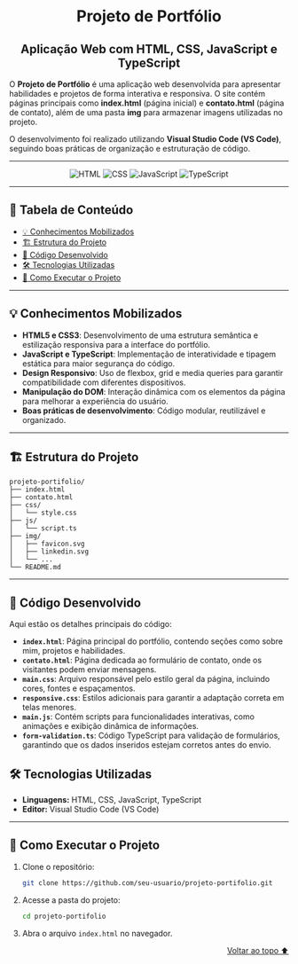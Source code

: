 <div align='center', id='topo'/>

# Projeto de Portfólio
## Aplicação Web com HTML, CSS, JavaScript e TypeScript

</div>

O **Projeto de Portfólio** é uma aplicação web desenvolvida para apresentar habilidades e projetos de forma interativa e responsiva. O site contém páginas principais como **index.html** (página inicial) e **contato.html** (página de contato), além de uma pasta **img** para armazenar imagens utilizadas no projeto.

O desenvolvimento foi realizado utilizando **Visual Studio Code (VS Code)**, seguindo boas práticas de organização e estruturação de código.

******

<div align='center'/>

  ![HTML](https://a11ybadges.com/badge?logo=html5)
  ![CSS](https://a11ybadges.com/badge?logo=css3)
  ![JavaScript](https://a11ybadges.com/badge?logo=javascript)
  ![TypeScript](https://a11ybadges.com/badge?logo=typescript)
  
</div>

******

## 📖 Tabela de Conteúdo
- [💡 Conhecimentos Mobilizados](#conhecimentosMobilizados)
- [🏗️ Estrutura do Projeto](#estruturaDoProjeto)
- [📂 Código Desenvolvido](#codigoDesenvolvido)
- [🛠️ Tecnologias Utilizadas](#tecnologiasUtilizadas)
- [🚀 Como Executar o Projeto](#comoExecutar)

---

<div id='conhecimentosMobilizados'/> 

## 💡 Conhecimentos Mobilizados

- **HTML5 e CSS3**: Desenvolvimento de uma estrutura semântica e estilização responsiva para a interface do portfólio.
- **JavaScript e TypeScript**: Implementação de interatividade e tipagem estática para maior segurança do código.
- **Design Responsivo**: Uso de flexbox, grid e media queries para garantir compatibilidade com diferentes dispositivos.
- **Manipulação do DOM**: Interação dinâmica com os elementos da página para melhorar a experiência do usuário.
- **Boas práticas de desenvolvimento**: Código modular, reutilizável e organizado.

---

<div id='estruturaDoProjeto'/> 

## 🏗️ Estrutura do Projeto

```
projeto-portifolio/
├── index.html
├── contato.html
├── css/
│   └── style.css
├── js/
│   └── script.ts
├── img/
│   ├── favicon.svg
│   ├── linkedin.svg
│   └── ...
└── README.md
```

---

<div id='codigoDesenvolvido'/> 

## 📂 Código Desenvolvido

Aqui estão os detalhes principais do código:

- **`index.html`**: Página principal do portfólio, contendo seções como sobre mim, projetos e habilidades.
- **`contato.html`**: Página dedicada ao formulário de contato, onde os visitantes podem enviar mensagens.
- **`main.css`**: Arquivo responsável pelo estilo geral da página, incluindo cores, fontes e espaçamentos.
- **`responsive.css`**: Estilos adicionais para garantir a adaptação correta em telas menores.
- **`main.js`**: Contém scripts para funcionalidades interativas, como animações e exibição dinâmica de informações.
- **`form-validation.ts`**: Código TypeScript para validação de formulários, garantindo que os dados inseridos estejam corretos antes do envio.

<div id='tecnologiasUtilizadas'/> 

## 🛠️ Tecnologias Utilizadas

- **Linguagens:** HTML, CSS, JavaScript, TypeScript
- **Editor:** Visual Studio Code (VS Code)

---

<div id='comoExecutar'/> 

## 🚀 Como Executar o Projeto

1. Clone o repositório:
   ```sh
   git clone https://github.com/seu-usuario/projeto-portifolio.git
   ```
2. Acesse a pasta do projeto:
   ```sh
   cd projeto-portifolio
   ```
3. Abra o arquivo `index.html` no navegador.

<div align='right'>
  
  [Voltar ao topo ⬆️](#topo)

</div>
